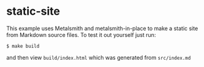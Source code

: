 
# static-site

This example uses Metalsmith and metalsmith-in-place to make a static site from Markdown source files. To test it out yourself just run:

    $ make build

and then view `build/index.html` which was generated from `src/index.md`
